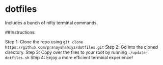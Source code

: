 # dotfiles
Includes a bunch of nifty terminal commands.

##Instructions:

Step 1: Clone the repo using `git clone https://github.com/pranayshahxyz/dotfiles.git`
Step 2: Go into the cloned directory.
Step 3: Copy over the files to your root by running `./update-dotfiles.sh`
Step 4: Enjoy a more efficient terminal experience!